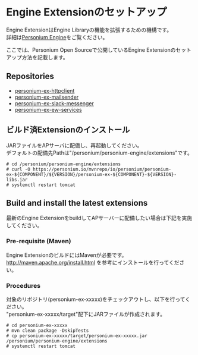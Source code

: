 # Engine Extensionのセットアップ
Engine ExtensionはEngine Libraryの機能を拡張するための機構です。  
詳細は[Personium Engine](../app-developer/Personium-Engine.md)をご覧ください。  

ここでは、Personium Open Sourceで公開しているEngine Extensionのセットアップ方法を記載します。  

## Repositories
* [personium-ex-httpclient](https://github.com/personium/personium-ex-httpclient)
* [personium-ex-mailsender](https://github.com/personium/personium-ex-mailsender)
* [personium-ex-slack-messenger](https://github.com/personium/personium-ex-slack-messenger)
* [personium-ex-ew-services](https://github.com/personium/personium-ex-ew-services)

## ビルド済Extensionのインストール  
JARファイルをAPサーバに配備し、再起動してください。  
デフォルトの配備先Pathは"/personium/personium-engine/extensions"です。  
```
# cd /personium/personium-engine/extensions
# curl -O https://personium.io/mvnrepo/io/personium/personium-ex-${COMPONENT}/${VERSION}/personium-ex-${COMPONENT}-${VERSION}-libs.jar
# systemctl restart tomcat
```

## Build and install the latest extensions  
最新のEngine ExtensionをbuildしてAPサーバーに配備したい場合は下記を実施してください。

### Pre-requisite (Maven)  
Engine ExtensionのビルドにはMavenが必要です。  
http://maven.apache.org/install.html を参考にインストールを行ってください。  

### Procedures  
対象のリポジトリ(personium-ex-xxxxx)をチェックアウトし、以下を行ってください。  
"personium-ex-xxxxx/target"配下にJARファイルが作成されます。  
```
# cd personium-ex-xxxxx
# mvn clean package -DskipTests
# cp personium-ex-xxxxx/target/personium-ex-xxxxx.jar /personium/personium-engine/extensions
# systemctl restart tomcat
```
